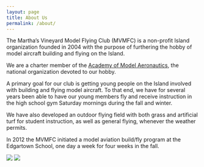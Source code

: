 ```yaml
---
layout: page
title: About Us
permalink: /about/
---
```


The Martha’s Vineyard Model Flying Club (MVMFC) is a non-profit Island
organization founded in 2004 with the purpose of furthering the hobby of model
aircraft building and flying on the Island.

We are a charter member of the [Academy of Model Aeronautics](http://www.modelaircraft.org/),
the national organization devoted to our hobby.

A primary goal for our club is getting young people on the Island involved
with building and flying model aircraft. To that end, we have for several years been
able to have our young members fly and receive instruction in the high school gym
Saturday mornings during the fall and winter.

We have also developed an outdoor
flying field with both grass and artificial turf for student instruction, as well as
general flying, whenever the weather permits.

In 2012 the MVMFC initiated a model aviation build/fly program at the
Edgartown School, one day a week for four weeks in the fall.

![](/assets/sm_mvmfc_1280x960-6b.jpg)
![](/assets/sm_mvmfc_1280x960-4b.jpg)
